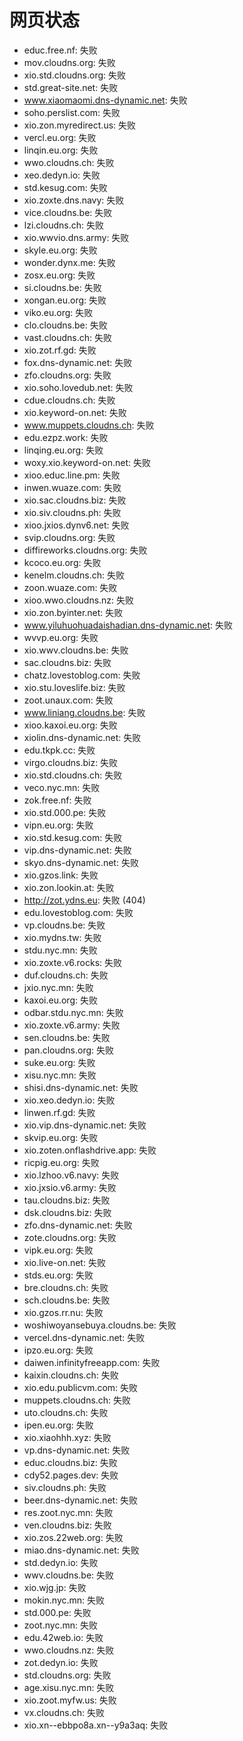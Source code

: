# 网页状态
- educ.free.nf: 失败
- mov.cloudns.org: 失败
- xio.std.cloudns.org: 失败
- std.great-site.net: 失败
- www.xiaomaomi.dns-dynamic.net: 失败
- soho.perslist.com: 失败
- xio.zon.myredirect.us: 失败
- vercl.eu.org: 失败
- linqin.eu.org: 失败
- wwo.cloudns.ch: 失败
- xeo.dedyn.io: 失败
- std.kesug.com: 失败
- xio.zoxte.dns.navy: 失败
- vice.cloudns.be: 失败
- lzi.cloudns.ch: 失败
- xio.wwvio.dns.army: 失败
- skyle.eu.org: 失败
- wonder.dynx.me: 失败
- zosx.eu.org: 失败
- si.cloudns.be: 失败
- xongan.eu.org: 失败
- viko.eu.org: 失败
- clo.cloudns.be: 失败
- vast.cloudns.ch: 失败
- xio.zot.rf.gd: 失败
- fox.dns-dynamic.net: 失败
- zfo.cloudns.org: 失败
- xio.soho.lovedub.net: 失败
- cdue.cloudns.ch: 失败
- xio.keyword-on.net: 失败
- www.muppets.cloudns.ch: 失败
- edu.ezpz.work: 失败
- linqing.eu.org: 失败
- woxy.xio.keyword-on.net: 失败
- xioo.educ.line.pm: 失败
- inwen.wuaze.com: 失败
- xio.sac.cloudns.biz: 失败
- xio.siv.cloudns.ph: 失败
- xioo.jxios.dynv6.net: 失败
- svip.cloudns.org: 失败
- diffireworks.cloudns.org: 失败
- kcoco.eu.org: 失败
- kenelm.cloudns.ch: 失败
- zoon.wuaze.com: 失败
- xioo.wwo.cloudns.nz: 失败
- xio.zon.byinter.net: 失败
- www.yiluhuohuadaishadian.dns-dynamic.net: 失败
- wvvp.eu.org: 失败
- xio.wwv.cloudns.be: 失败
- sac.cloudns.biz: 失败
- chatz.lovestoblog.com: 失败
- xio.stu.loveslife.biz: 失败
- zoot.unaux.com: 失败
- www.liniang.cloudns.be: 失败
- xioo.kaxoi.eu.org: 失败
- xiolin.dns-dynamic.net: 失败
- edu.tkpk.cc: 失败
- virgo.cloudns.biz: 失败
- xio.std.cloudns.ch: 失败
- veco.nyc.mn: 失败
- zok.free.nf: 失败
- xio.std.000.pe: 失败
- vipn.eu.org: 失败
- xio.std.kesug.com: 失败
- vip.dns-dynamic.net: 失败
- skyo.dns-dynamic.net: 失败
- xio.gzos.link: 失败
- xio.zon.lookin.at: 失败
- http://zot.ydns.eu: 失败 (404)
- edu.lovestoblog.com: 失败
- vp.cloudns.be: 失败
- xio.mydns.tw: 失败
- stdu.nyc.mn: 失败
- xio.zoxte.v6.rocks: 失败
- duf.cloudns.ch: 失败
- jxio.nyc.mn: 失败
- kaxoi.eu.org: 失败
- odbar.stdu.nyc.mn: 失败
- xio.zoxte.v6.army: 失败
- sen.cloudns.be: 失败
- pan.cloudns.org: 失败
- suke.eu.org: 失败
- xisu.nyc.mn: 失败
- shisi.dns-dynamic.net: 失败
- xio.xeo.dedyn.io: 失败
- linwen.rf.gd: 失败
- xio.vip.dns-dynamic.net: 失败
- skvip.eu.org: 失败
- xio.zoten.onflashdrive.app: 失败
- ricpig.eu.org: 失败
- xio.lzhoo.v6.navy: 失败
- xio.jxsio.v6.army: 失败
- tau.cloudns.biz: 失败
- dsk.cloudns.biz: 失败
- zfo.dns-dynamic.net: 失败
- zote.cloudns.org: 失败
- vipk.eu.org: 失败
- xio.live-on.net: 失败
- stds.eu.org: 失败
- bre.cloudns.ch: 失败
- sch.cloudns.be: 失败
- xio.gzos.rr.nu: 失败
- woshiwoyansebuya.cloudns.be: 失败
- vercel.dns-dynamic.net: 失败
- ipzo.eu.org: 失败
- daiwen.infinityfreeapp.com: 失败
- kaixin.cloudns.ch: 失败
- xio.edu.publicvm.com: 失败
- muppets.cloudns.ch: 失败
- uto.cloudns.ch: 失败
- ipen.eu.org: 失败
- xio.xiaohhh.xyz: 失败
- vp.dns-dynamic.net: 失败
- educ.cloudns.biz: 失败
- cdy52.pages.dev: 失败
- siv.cloudns.ph: 失败
- beer.dns-dynamic.net: 失败
- res.zoot.nyc.mn: 失败
- ven.cloudns.biz: 失败
- xio.zos.22web.org: 失败
- miao.dns-dynamic.net: 失败
- std.dedyn.io: 失败
- wwv.cloudns.be: 失败
- xio.wjg.jp: 失败
- mokin.nyc.mn: 失败
- std.000.pe: 失败
- zoot.nyc.mn: 失败
- edu.42web.io: 失败
- wwo.cloudns.nz: 失败
- zot.dedyn.io: 失败
- std.cloudns.org: 失败
- age.xisu.nyc.mn: 失败
- xio.zoot.myfw.us: 失败
- vx.cloudns.ch: 失败
- xio.xn--ebbpo8a.xn--y9a3aq: 失败
